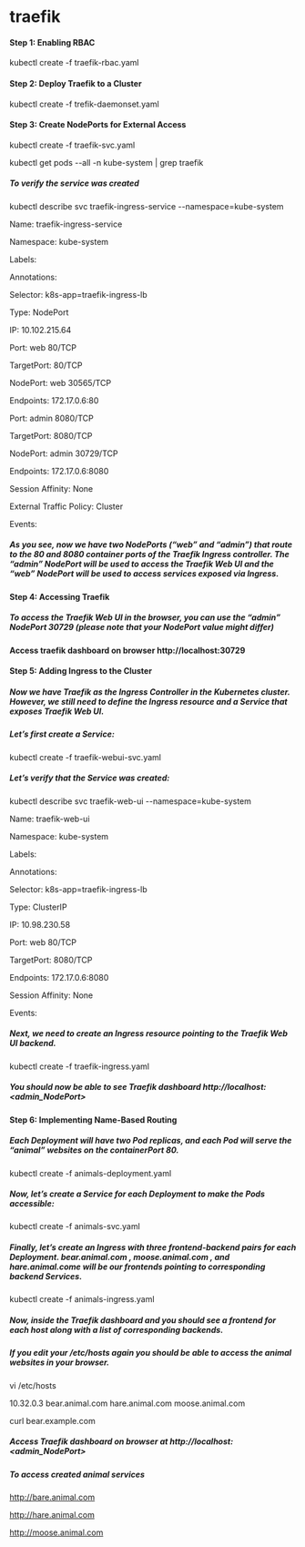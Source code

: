 # traefik

#### Step 1: Enabling RBAC

kubectl create -f traefik-rbac.yaml

#### Step 2: Deploy Traefik to a Cluster

kubectl create -f trefik-daemonset.yaml

#### Step 3: Create NodePorts for External Access

kubectl create -f traefik-svc.yaml

kubectl get pods --all -n kube-system | grep traefik

##### To verify the service was created

kubectl describe svc traefik-ingress-service --namespace=kube-system

Name:                     traefik-ingress-service

Namespace:                kube-system

Labels:                   <none>

Annotations:              <none>

Selector:                 k8s-app=traefik-ingress-lb

Type:                     NodePort

IP:                       10.102.215.64

Port:                     web  80/TCP

TargetPort:               80/TCP

NodePort:                 web  30565/TCP

Endpoints:                172.17.0.6:80

Port:                     admin  8080/TCP

TargetPort:               8080/TCP

NodePort:                 admin  30729/TCP

Endpoints:                172.17.0.6:8080

Session Affinity:         None

External Traffic Policy:  Cluster

Events:                   <none>
  
##### As you see, now we have two NodePorts (“web” and “admin”) that route to the 80 and 8080 container ports of the Traefik Ingress controller. The “admin” NodePort will be used to access the Traefik Web UI and the “web” NodePort will be used to access services exposed via Ingress.

#### Step 4: Accessing Traefik

##### To access the Traefik Web UI in the browser, you can use the “admin” NodePort 30729 (please note that your NodePort value might differ)  

#### Access traefik dashboard on browser http://localhost:30729

#### Step 5: Adding Ingress to the Cluster

##### Now we have Traefik as the Ingress Controller in the Kubernetes cluster. However, we still need to define the Ingress resource and a Service that exposes Traefik Web UI.

##### Let’s first create a Service:

kubectl create -f traefik-webui-svc.yaml

##### Let’s verify that the Service was created:


kubectl describe svc traefik-web-ui --namespace=kube-system

Name:              traefik-web-ui

Namespace:         kube-system

Labels:            <none>

Annotations:       <none>

Selector:          k8s-app=traefik-ingress-lb

Type:              ClusterIP

IP:                10.98.230.58

Port:              web  80/TCP

TargetPort:        8080/TCP

Endpoints:         172.17.0.6:8080

Session Affinity:  None

Events:            <none>

##### Next, we need to create an Ingress resource pointing to the Traefik Web UI backend.

kubectl create -f traefik-ingress.yaml  

##### You should now be able to see Traefik dashboard http://localhost:<admin_NodePort>
  
#### Step 6: Implementing Name-Based Routing  

##### Each Deployment will have two Pod replicas, and each Pod will serve the “animal” websites on the containerPort 80.

kubectl create -f animals-deployment.yaml

##### Now, let’s create a Service for each Deployment to make the Pods accessible:

kubectl create -f animals-svc.yaml

##### Finally, let’s create an Ingress with three frontend-backend pairs for each Deployment. bear.animal.com , moose.animal.com , and hare.animal.come will be our frontends pointing to corresponding backend Services.

kubectl create -f animals-ingress.yaml

##### Now, inside the Traefik dashboard and you should see a frontend for each host along with a list of corresponding backends.

##### If you edit your /etc/hosts again you should be able to access the animal websites in your browser.

vi /etc/hosts

10.32.0.3 bear.animal.com hare.animal.com moose.animal.com



curl bear.example.com

<!DOCTYPE html>
<html>
<head>
        <title>Bear</title>
<style>
body {background-image: url("img/bear.jpg");}

</style>
</head>
<body>

</body>
</html>

##### Access Traefik dashboard on browser at http://localhost:<admin_NodePort> 

##### To access created animal services 

http://bare.animal.com

http://hare.animal.com

http://moose.animal.com
